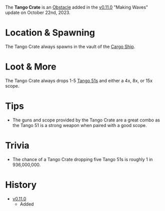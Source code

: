 The **Tango Crate** is an [Obstacle](/obstacles) added in the [v0.11.0](https://github.com/HasangerGames/suroi/releases/tag/v0.11.0) "Making Waves" update on October 22nd, 2023.

# Location & Spawning

The Tango Crate always spawns in the vault of the [Cargo Ship](/buildings/cargo_ship).

# Loot & More

The Tango Crate always drops 1-5 [Tango 51s](/weapons/guns/tango_51) and either a 4x, 8x, or 15x scope.

# Tips

- The guns and scope provided by the Tango Crate are a great combo as the Tango 51 is a strong weapon when paired with a good scope.

# Trivia

- The chance of a Tango Crate dropping five Tango 51s is roughly 1 in 936,000,000.

# History

- [v0.11.0](https://github.com/HasangerGames/suroi/releases/tag/v0.11.0)
  - Added
